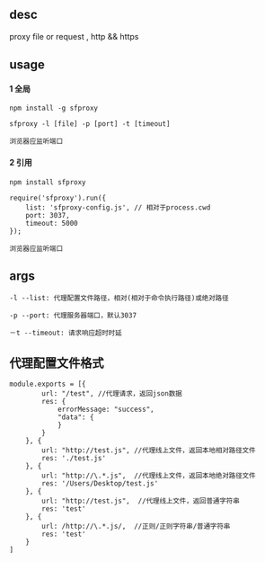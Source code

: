 ## desc
   proxy file or request , http && https

## usage
#### 1 全局
`npm install -g sfproxy`
```
sfproxy -l [file] -p [port] -t [timeout]
```

`浏览器应监听端口`

#### 2 引用
`npm install sfproxy`

```
require('sfproxy').run({
	list: 'sfproxy-config.js', // 相对于process.cwd
	port: 3037,
	timeout: 5000
});
```

`浏览器应监听端口`
## args

`-l --list: 代理配置文件路径，相对(相对于命令执行路径)或绝对路径`

`-p --port: 代理服务器端口，默认3037`

`－t --timeout: 请求响应超时时延`

## 代理配置文件格式
```
module.exports = [{
		url: "/test", //代理请求，返回json数据
		res: {
			errorMessage: "success",
			"data": {
			}
		}
	}, {
	 	url: "http://test.js", //代理线上文件，返回本地相对路径文件
	 	res: './test.js'
	}, {
		url: "http://\.*.js",  //代理线上文件，返回本地绝对路径文件
		res: '/Users/Desktop/test.js'
	}, {
		url: "http://test.js",  //代理线上文件，返回普通字符串
		res: 'test'
	}, {
		url: /http://\.*.js/,  //正则/正则字符串/普通字符串
		res: 'test'
	}
]
```
